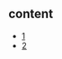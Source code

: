## content

- [1](https://github.com/gaoxinge/something/tree/master/learn%20java%20third-party%20library/jetty/1)
- [2](https://github.com/gaoxinge/something/tree/master/learn%20java%20third-party%20library/jetty/2)